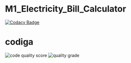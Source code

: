 # M1_Electricity_Bill_Calculator

[![Codacy Badge](https://api.codacy.com/project/badge/Grade/a2b6b76960db427084348650ec595442)](https://app.codacy.com/gh/alokjagrothu2001/M1_Electricity_Bill_Calculator?utm_source=github.com&utm_medium=referral&utm_content=alokjagrothu2001/M1_Electricity_Bill_Calculator&utm_campaign=Badge_Grade_Settings)

# codiga
![code quality score](https://api.codiga.io/project/32499/score/svg)
![quality grade](https://api.codiga.io/project/32499/status/svg)
